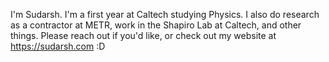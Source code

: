 I'm Sudarsh. I'm a first year at Caltech studying Physics. I also do research as a contractor at METR, work in the Shapiro Lab at Caltech, and other things. Please reach out if you'd like, or check out my website at https://sudarsh.com :D

<!--
**skunnavakkam/skunnavakkam** is a ✨ _special_ ✨ repository because its `README.md` (this file) appears on your GitHub profile.

Here are some ideas to get you started:

- 🔭 I’m currently working on ...
- 🌱 I’m currently learning ...
- 👯 I’m looking to collaborate on ...
- 🤔 I’m looking for help with ...
- 💬 Ask me about ...
- 📫 How to reach me: ...
- 😄 Pronouns: ...
- ⚡ Fun fact: ...
-->
